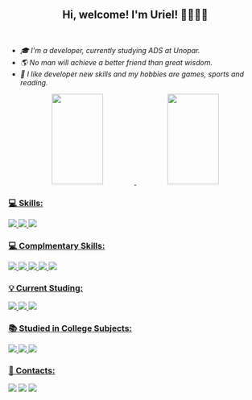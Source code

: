 <h2 align = 'center' > Hi, welcome! I'm Uriel! 👋👩🏻‍💻 </h2>
<br>
  <section><em>
    <ul>
        <li>🎓 I'm a developer, currently studying ADS at Unopar.</li>
        <li>🌎 No man will achieve a better friend than great wisdom.</li>
        <li>🖤 I like developer new skills and my hobbies are games, sports and reading.</em></li>
    </ul>
  </section>

<div align="center">
  <a href="https://github.com/Uriel-Rodrigues">
  <img height="180em" width="45%" src="https://github-readme-stats.vercel.app/api?username=Uriel-Rodrigues&show_icons=true&theme=dracula&include_all_commits=true&count_private=true"/>
  <img height="180em" width="45%" src="https://github-readme-stats.vercel.app/api/top-langs/?username=Uriel-Rodrigues&layout=compact&langs_count=7&theme=dracula"/>
</div>

### 💻 Skills:

<div style="display: inline">
  <img src = 'https://img.shields.io/badge/HTML5-E34F26?style=for-the-badge&logo=html5&logoColor=white'>
  <img src = 'https://img.shields.io/badge/python-1572B6?style=for-the-badge&logo=python&logoColor=white'>
  <img src = 'https://img.shields.io/badge/C%2B%2B-00599C?style=for-the-badge&logo=c%2B%2B&logoColor=white'>
</div>

### 💻 Complmentary Skills:
<div style="display: inline">
  <img src = 'https://aleen42.github.io/badges/src/photoshop.svg'>
  <img src = 'https://aleen42.github.io/badges/src/illustrator.svg'>
  <img src = 'https://aleen42.github.io/badges/src/dreamweaver.svg'>
  <img src = 'https://aleen42.github.io/badges/src/premiere.svg'>
  <img src = 'https://aleen42.github.io/badges/src/flash.svg'>
</div>

### 💡 Current Studing:

<div style="display: inline">
  <img src = 'https://img.shields.io/badge/HTML5-E34F26?style=for-the-badge&logo=html5&logoColor=white'>
  <img src = 'https://img.shields.io/badge/python-1572B6?style=for-the-badge&logo=python&logoColor=white'>
  <img src = 'https://img.shields.io/badge/Amazon_AWS-232F3E?style=for-the-badge&logo=amazon-aws&logoColor=white'>
  
</div>

### 📚 Studied in College Subjects:

<div style="display: inline">
  <img src = 'https://img.shields.io/badge/Python-3776AB?style=for-the-badge&logo=python&logoColor=white'>
  <img src = 'https://img.shields.io/badge/C%2B%2B-00599C?style=for-the-badge&logo=c%2B%2B&logoColor=white'>
  <img src = 'https://img.shields.io/badge/HTML5-E34F26?style=for-the-badge&logo=html5&logoColor=white'>
</div>
  
  ### 📝 Contacts:
 
<div style="display: inline"> 
  <a href = "mailto:uriel.bezerra.rodrigues@gmail.com"><img src="https://img.shields.io/badge/Gmail-D14836?style=for-the-badge&logo=gmail&logoColor=white" target="_blank"></a>
  <a href = "mailto:uriel.bezerra.rodrigues@hotmail.com"><img src="https://img.shields.io/badge/Microsoft_Outlook-0078D4?style=for-the-badge&logo=microsoft-outlook&logoColor=white" target="_blank"></a>
  <a href="https://www.linkedin.com/in/uriel-b-rodrigues-033a54250/" target="_blank"><img src="https://img.shields.io/badge/-LinkedIn-%230077B5?style=for-the-badge&logo=linkedin&logoColor=white" target="_blank"></a> 
</div>
